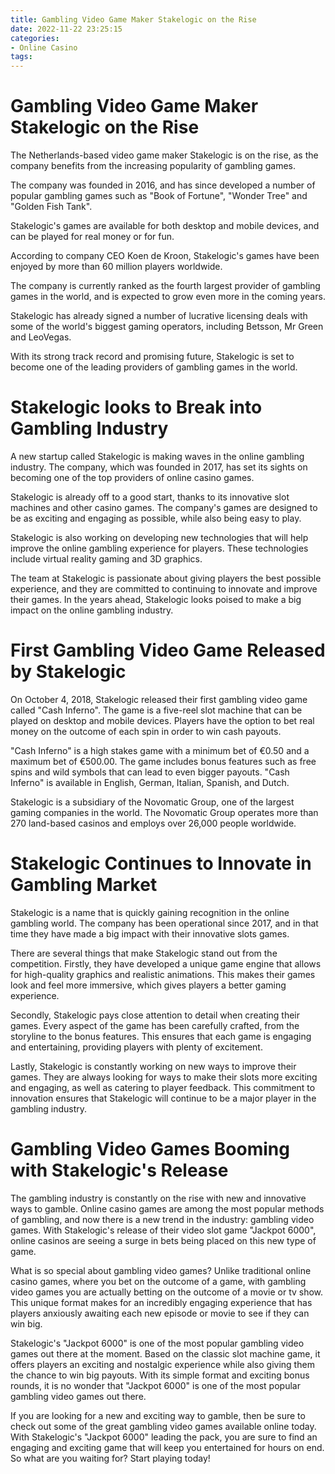 ```yaml
---
title: Gambling Video Game Maker Stakelogic on the Rise
date: 2022-11-22 23:25:15
categories:
- Online Casino
tags:
---
```



#  Gambling Video Game Maker Stakelogic on the Rise

The Netherlands-based video game maker Stakelogic is on the rise, as the company benefits from the increasing popularity of gambling games.

The company was founded in 2016, and has since developed a number of popular gambling games such as "Book of Fortune", "Wonder Tree" and "Golden Fish Tank". 

Stakelogic's games are available for both desktop and mobile devices, and can be played for real money or for fun. 

According to company CEO Koen de Kroon, Stakelogic's games have been enjoyed by more than 60 million players worldwide. 

The company is currently ranked as the fourth largest provider of gambling games in the world, and is expected to grow even more in the coming years. 

Stakelogic has already signed a number of lucrative licensing deals with some of the world's biggest gaming operators, including Betsson, Mr Green and LeoVegas. 

With its strong track record and promising future, Stakelogic is set to become one of the leading providers of gambling games in the world.

#  Stakelogic looks to Break into Gambling Industry

A new startup called Stakelogic is making waves in the online gambling industry. The company, which was founded in 2017, has set its sights on becoming one of the top providers of online casino games.

Stakelogic is already off to a good start, thanks to its innovative slot machines and other casino games. The company's games are designed to be as exciting and engaging as possible, while also being easy to play.

Stakelogic is also working on developing new technologies that will help improve the online gambling experience for players. These technologies include virtual reality gaming and 3D graphics.

The team at Stakelogic is passionate about giving players the best possible experience, and they are committed to continuing to innovate and improve their games. In the years ahead, Stakelogic looks poised to make a big impact on the online gambling industry.

#  First Gambling Video Game Released by Stakelogic 

On October 4, 2018, Stakelogic released their first gambling video game called "Cash Inferno". The game is a five-reel slot machine that can be played on desktop and mobile devices. Players have the option to bet real money on the outcome of each spin in order to win cash payouts.

"Cash Inferno" is a high stakes game with a minimum bet of €0.50 and a maximum bet of €500.00. The game includes bonus features such as free spins and wild symbols that can lead to even bigger payouts. "Cash Inferno" is available in English, German, Italian, Spanish, and Dutch.

Stakelogic is a subsidiary of the Novomatic Group, one of the largest gaming companies in the world. The Novomatic Group operates more than 270 land-based casinos and employs over 26,000 people worldwide.

#  Stakelogic Continues to Innovate in Gambling Market

Stakelogic is a name that is quickly gaining recognition in the online gambling world. The company has been operational since 2017, and in that time they have made a big impact with their innovative slots games.

There are several things that make Stakelogic stand out from the competition. Firstly, they have developed a unique game engine that allows for high-quality graphics and realistic animations. This makes their games look and feel more immersive, which gives players a better gaming experience.

Secondly, Stakelogic pays close attention to detail when creating their games. Every aspect of the game has been carefully crafted, from the storyline to the bonus features. This ensures that each game is engaging and entertaining, providing players with plenty of excitement.

Lastly, Stakelogic is constantly working on new ways to improve their games. They are always looking for ways to make their slots more exciting and engaging, as well as catering to player feedback. This commitment to innovation ensures that Stakelogic will continue to be a major player in the gambling industry.

#  Gambling Video Games Booming with Stakelogic's Release

The gambling industry is constantly on the rise with new and innovative ways to gamble. Online casino games are among the most popular methods of gambling, and now there is a new trend in the industry: gambling video games. With Stakelogic's release of their video slot game "Jackpot 6000", online casinos are seeing a surge in bets being placed on this new type of game.

What is so special about gambling video games? Unlike traditional online casino games, where you bet on the outcome of a game, with gambling video games you are actually betting on the outcome of a movie or tv show. This unique format makes for an incredibly engaging experience that has players anxiously awaiting each new episode or movie to see if they can win big.

Stakelogic's "Jackpot 6000" is one of the most popular gambling video games out there at the moment. Based on the classic slot machine game, it offers players an exciting and nostalgic experience while also giving them the chance to win big payouts. With its simple format and exciting bonus rounds, it is no wonder that "Jackpot 6000" is one of the most popular gambling video games out there.

If you are looking for a new and exciting way to gamble, then be sure to check out some of the great gambling video games available online today. With Stakelogic's "Jackpot 6000" leading the pack, you are sure to find an engaging and exciting game that will keep you entertained for hours on end. So what are you waiting for? Start playing today!
